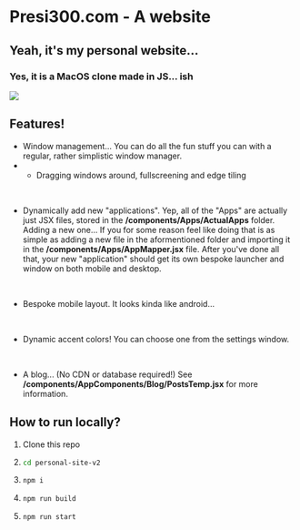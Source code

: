 # Presi300.com - A website

## Yeah, it's my personal website...

### Yes, it is a MacOS clone made in JS... ish

![](https://i.imgur.com/c42Pg59.png)

## Features!

- Window management... You can do all the fun stuff you can with a regular, rather simplistic window manager.
- - Dragging windows around, fullscreening and edge tiling

‎

- Dynamically add new "applications". Yep, all of the "Apps" are actually just JSX files, stored in the **/components/Apps/ActualApps** folder. Adding a new one... If you for some reason feel like doing that is as simple as adding a new file in the aformentioned folder and importing it in the **/components/Apps/AppMapper.jsx** file. After you've done all that, your new "application" should get its own bespoke launcher and window on both mobile and desktop.

  ‎

- Bespoke mobile layout. It looks kinda like android...

  ‎

- Dynamic accent colors! You can choose one from the settings window.

  ‎

- A blog... (No CDN or database required!) See **/components/AppComponents/Blog/PostsTemp.jsx** for more information.

## How to run locally?

1. Clone this repo

2. ```bash
   cd personal-site-v2

   ```

3. ```bash
   npm i

   ```

4. ```bash
   npm run build

   ```

5. ```bash
   npm run start
   ```
